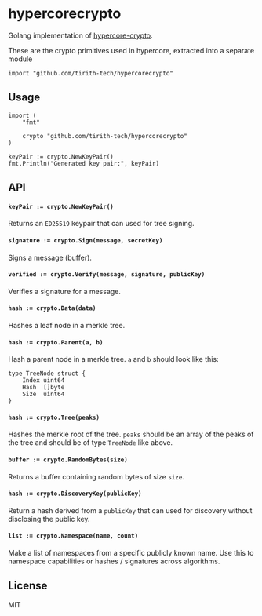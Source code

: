 # hypercorecrypto

Golang implementation of [hypercore-crypto](https://github.com/mafintosh/hypercore-crypto).

These are the crypto primitives used in hypercore, extracted into a separate module

```
import "github.com/tirith-tech/hypercorecrypto"
```

## Usage

``` golang
import (
	"fmt"

	crypto "github.com/tirith-tech/hypercorecrypto"
)

keyPair := crypto.NewKeyPair()
fmt.Println("Generated key pair:", keyPair)

```

## API

#### `keyPair := crypto.NewKeyPair()`

Returns an `ED25519` keypair that can used for tree signing.

#### `signature := crypto.Sign(message, secretKey)`

Signs a message (buffer).

#### `verified := crypto.Verify(message, signature, publicKey)`

Verifies a signature for a message.

#### `hash := crypto.Data(data)`

Hashes a leaf node in a merkle tree.

#### `hash := crypto.Parent(a, b)`

Hash a parent node in a merkle tree. `a` and `b` should look like this:

```golang
type TreeNode struct {
    Index uint64
    Hash  []byte
    Size  uint64
}
```

#### `hash := crypto.Tree(peaks)`

Hashes the merkle root of the tree. `peaks` should be an array of the peaks of the tree and should be of type `TreeNode` like above.

#### `buffer := crypto.RandomBytes(size)`

Returns a buffer containing random bytes of size `size`.

#### `hash := crypto.DiscoveryKey(publicKey)`

Return a hash derived from a `publicKey` that can used for discovery
without disclosing the public key.

#### `list := crypto.Namespace(name, count)`

Make a list of namespaces from a specific publicly known name.
Use this to namespace capabilities or hashes / signatures across algorithms.

## License

MIT